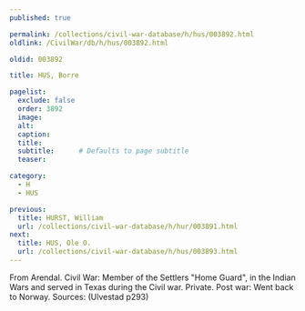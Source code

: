 ```yaml
---
published: true

permalink: /collections/civil-war-database/h/hus/003892.html
oldlink: /CivilWar/db/h/hus/003892.html

oldid: 003892

title: HUS, Borre

pagelist:
  exclude: false
  order: 3892
  image: 
  alt:
  caption:
  title:
  subtitle:      # Defaults to page subtitle
  teaser:

category: 
  - H 
  - HUS

previous:
  title: HURST, William
  url: /collections/civil-war-database/h/hur/003891.html  
next:
  title: HUS, Ole O.
  url: /collections/civil-war-database/h/hus/003893.html   
---
```

From Arendal. Civil War: Member of the Settlers &quot;Home Guard&quot;, in the Indian Wars and served in Texas during the Civil war. Private. Post war: Went back to Norway. Sources: (Ulvestad p293)
